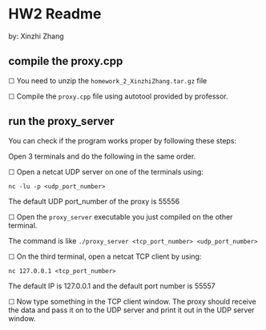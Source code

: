 # HW2 Readme

by: Xinzhi Zhang

## compile the proxy.cpp

☐ You need to unzip the `homework_2_XinzhiZhang.tar.gz` file

☐ Compile the `proxy.cpp` file using autotool provided by professor.

## run the proxy_server

You can check if the program works proper by following these steps:

Open 3 terminals and do the following in the same order.

☐ Open a netcat UDP server on one of the terminals using:

   `nc -lu -p <udp_port_number>`

   The default UDP port_number of the proxy is 55556

☐ Open the `proxy_server` executable you just compiled on the other terminal. 

   The command is like `./proxy_server <tcp_port_number> <udp_port_number>`

☐ On the third terminal, open a netcat TCP client by using:

   `nc 127.0.0.1 <tcp_port_number>`

   The default IP is 127.0.0.1 and the default port number is 55557

☐ Now type something in the TCP client window. The proxy should receive the data and pass it on to the UDP server and print it out in the UDP server window.
